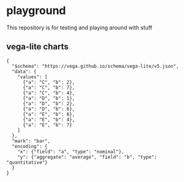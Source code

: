 # playground
This repository is for testing and playing around with stuff

## vega-lite charts

```vega-lite
{
  "$schema": "https://vega.github.io/schema/vega-lite/v5.json",
  "data": {
    "values": [
      {"a": "C", "b": 2},
      {"a": "C", "b": 7},
      {"a": "C", "b": 4},
      {"a": "D", "b": 1},
      {"a": "D", "b": 2},
      {"a": "D", "b": 6},
      {"a": "E", "b": 8},
      {"a": "E", "b": 4},
      {"a": "E", "b": 7}
    ]
  },
  "mark": "bar",
  "encoding": {
    "x": {"field": "a", "type": "nominal"},
    "y": {"aggregate": "average", "field": "b", "type": "quantitative"}
  }
}
```
